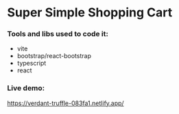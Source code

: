 # Super Simple Shopping Cart

### Tools and libs used to code it:

- vite
- bootstrap/react-bootstrap
- typescript
- react

### Live demo:
https://verdant-truffle-083fa1.netlify.app/
